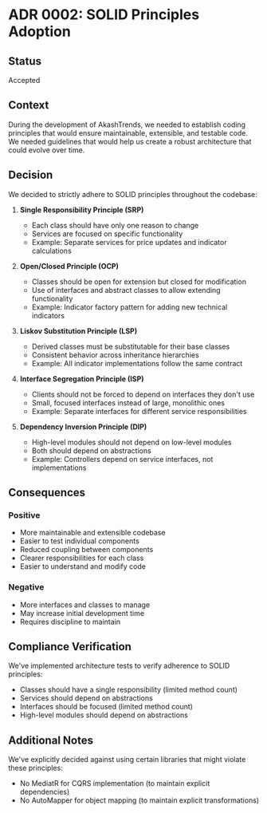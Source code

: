 # ADR 0002: SOLID Principles Adoption

## Status

Accepted

## Context

During the development of AkashTrends, we needed to establish coding principles that would ensure maintainable, extensible, and testable code. We needed guidelines that would help us create a robust architecture that could evolve over time.

## Decision

We decided to strictly adhere to SOLID principles throughout the codebase:

1. **Single Responsibility Principle (SRP)**
   - Each class should have only one reason to change
   - Services are focused on specific functionality
   - Example: Separate services for price updates and indicator calculations

2. **Open/Closed Principle (OCP)**
   - Classes should be open for extension but closed for modification
   - Use of interfaces and abstract classes to allow extending functionality
   - Example: Indicator factory pattern for adding new technical indicators

3. **Liskov Substitution Principle (LSP)**
   - Derived classes must be substitutable for their base classes
   - Consistent behavior across inheritance hierarchies
   - Example: All indicator implementations follow the same contract

4. **Interface Segregation Principle (ISP)**
   - Clients should not be forced to depend on interfaces they don't use
   - Small, focused interfaces instead of large, monolithic ones
   - Example: Separate interfaces for different service responsibilities

5. **Dependency Inversion Principle (DIP)**
   - High-level modules should not depend on low-level modules
   - Both should depend on abstractions
   - Example: Controllers depend on service interfaces, not implementations

## Consequences

### Positive

- More maintainable and extensible codebase
- Easier to test individual components
- Reduced coupling between components
- Clearer responsibilities for each class
- Easier to understand and modify code

### Negative

- More interfaces and classes to manage
- May increase initial development time
- Requires discipline to maintain

## Compliance Verification

We've implemented architecture tests to verify adherence to SOLID principles:
- Classes should have a single responsibility (limited method count)
- Services should depend on abstractions
- Interfaces should be focused (limited method count)
- High-level modules should depend on abstractions

## Additional Notes

We've explicitly decided against using certain libraries that might violate these principles:
- No MediatR for CQRS implementation (to maintain explicit dependencies)
- No AutoMapper for object mapping (to maintain explicit transformations)
